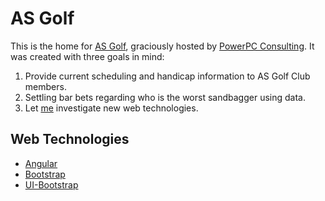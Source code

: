 # AS Golf
This is the home for [AS Golf], graciously hosted by [PowerPC Consulting].  It was created with three goals in mind:
  1. Provide current scheduling and handicap information to AS Golf Club members.
  2. Settling bar bets regarding who is the worst sandbagger using data.
  3. Let [me] investigate new web technologies.
## Web Technologies
  - [Angular](https://angularjs.org)
  - [Bootstrap](http://getbootstrap.com)
  - [UI-Bootstrap](https://angular-ui.github.io/bootstrap/) 

   [AS Golf]: <http://ppcc.com/asgolf>
   [PowerPC Consulting]: <http://ppcc.com/>
   [me]: <mailto:jnakaso@yahoo.com>
